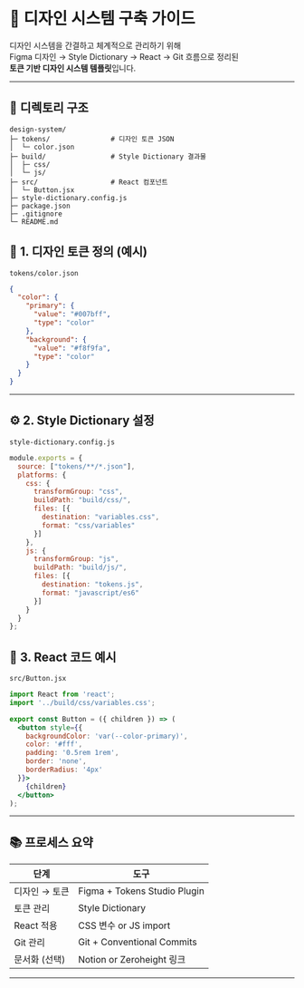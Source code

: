 # 🎨 디자인 시스템 구축 가이드

디자인 시스템을 간결하고 체계적으로 관리하기 위해  
Figma 디자인 → Style Dictionary → React → Git 흐름으로 정리된  
**토큰 기반 디자인 시스템 템플릿**입니다.

---

## 📁 디렉토리 구조

```
design-system/
├─ tokens/               # 디자인 토큰 JSON
│  └─ color.json
├─ build/                # Style Dictionary 결과물
│  ├─ css/
│  └─ js/
├─ src/                  # React 컴포넌트
│  └─ Button.jsx
├─ style-dictionary.config.js
├─ package.json
├─ .gitignore
└─ README.md
```

## 🎨 1. 디자인 토큰 정의 (예시)

`tokens/color.json`

```json
{
  "color": {
    "primary": {
      "value": "#007bff",
      "type": "color"
    },
    "background": {
      "value": "#f8f9fa",
      "type": "color"
    }
  }
}
```

---

## ⚙️ 2. Style Dictionary 설정

`style-dictionary.config.js`

```js
module.exports = {
  source: ["tokens/**/*.json"],
  platforms: {
    css: {
      transformGroup: "css",
      buildPath: "build/css/",
      files: [{
        destination: "variables.css",
        format: "css/variables"
      }]
    },
    js: {
      transformGroup: "js",
      buildPath: "build/js/",
      files: [{
        destination: "tokens.js",
        format: "javascript/es6"
      }]
    }
  }
};
```



## 🧪 3. React 코드 예시

`src/Button.jsx`

```jsx
import React from 'react';
import '../build/css/variables.css';

export const Button = ({ children }) => (
  <button style={{
    backgroundColor: 'var(--color-primary)',
    color: '#fff',
    padding: '0.5rem 1rem',
    border: 'none',
    borderRadius: '4px'
  }}>
    {children}
  </button>
);
```

---



## 📚 프로세스 요약

| 단계 | 도구 |
|------|------|
| 디자인 → 토큰 | Figma + Tokens Studio Plugin |
| 토큰 관리 | Style Dictionary |
| React 적용 | CSS 변수 or JS import |
| Git 관리 | Git + Conventional Commits |
| 문서화 (선택) | Notion or Zeroheight 링크 |

---


